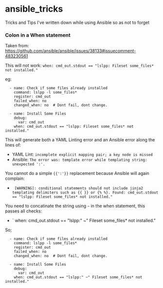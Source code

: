 # ansible_tricks
Tricks and Tips I've written down while using Ansible so as not to forget

### Colon in a When statement
Taken from: https://github.com/ansible/ansible/issues/38133#issuecomment-483230561

This will not work: `when: cmd_out.stdout == "lslpp: Fileset some_files* not installed."`

eg:
```
  - name: Check if some files already installed
    command: lslpp -l some_files*
    register: cmd_out
    failed_when: no
    changed_when: no  # Dont fail, dont change.
  
  - name: Install Some Files
    debug: 
      var: cmd_out
    when: cmd_out.stdout == "lslpp: Fileset some_files* not installed."
```

This will generate both a YAML Linting error and an Ansible error along the lines of:
* YAML Lint: `incomplete explicit mapping pair; a key node is missed`
* Ansible: `The error was: template error while templating string: unexpected ':'.`

You cannot do a simple `{{':'}}` replacement because Ansible will again complain:
* ` [WARNING]: conditional statements should not include jinja2 templating delimiters such as {{ }} or {% %}. Found: cmd_out.stdout == "lslpp: Fileset some_files* not installed."`
 
You need to concatinate the string using `~` in the when statement, this passes all checks:
* `    when: cmd_out.stdout == "lslpp:" ~" Fileset some_files* not installed."

So;

```
  - name: Check if some files already installed
    command: lslpp -l some_files*
    register: cmd_out
    failed_when: no
    changed_when: no  # Dont fail, dont change.
  
  - name: Install Some Files
    debug: 
      var: cmd_out
    when: cmd_out.stdout == "lslpp:" ~" Fileset some_files* not installed."
```
